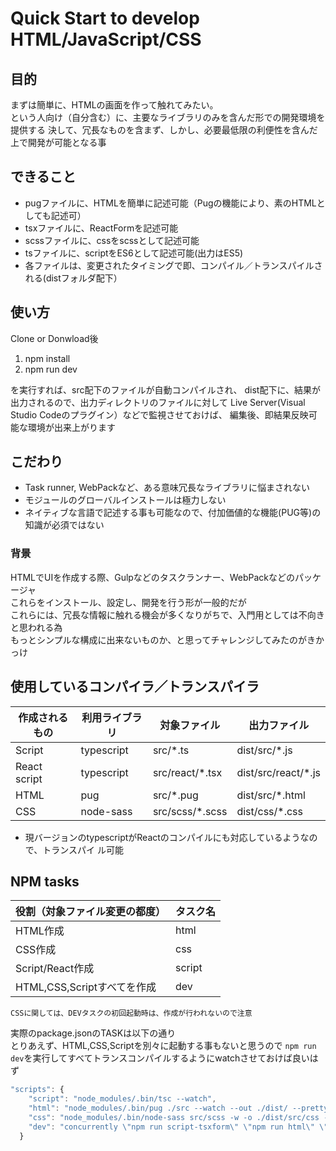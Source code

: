 # Quick Start to develop HTML/JavaScript/CSS

## 目的

まずは簡単に、HTMLの画面を作って触れてみたい。  
という人向け（自分含む）に、主要なライブラリのみを含んだ形での開発環境を提供する
決して、冗長なものを含まず、しかし、必要最低限の利便性を含んだ上で開発が可能となる事

## できること

- pugファイルに、HTMLを簡単に記述可能（Pugの機能により、素のHTMLとしても記述可）
- tsxファイルに、ReactFormを記述可能
- scssファイルに、cssをscssとして記述可能
- tsファイルに、scriptをES6として記述可能(出力はES5)
- 各ファイルは、変更されたタイミングで即、コンパイル／トランスパイルされる(distフォルダ配下）

## 使い方

Clone or Donwload後

1. npm install
2. npm run dev

を実行すれば、src配下のファイルが自動コンパイルされ、
dist配下に、結果が出力されるので、出力ディレクトリのファイルに対して
Live Server(Visual Studio Codeのプラグイン）などで監視させておけば、
編集後、即結果反映可能な環境が出来上がります

## こだわり

- Task runner, WebPackなど、ある意味冗長なライブラリに悩まされない
- モジュールのグローバルインストールは極力しない
- ネイティブな言語で記述する事も可能なので、付加価値的な機能(PUG等)の知識が必須ではない

### 背景

HTMLでUIを作成する際、Gulpなどのタスクランナー、WebPackなどのパッケージャ  
これらをインストール、設定し、開発を行う形が一般的だが  
これらには、冗長な情報に触れる機会が多くなりがちで、入門用としては不向きと思われる為  
もっとシンプルな構成に出来ないものか、と思ってチャレンジしてみたのがきかっけ

## 使用しているコンパイラ／トランスパイラ

| 作成されるもの | 利用ライブラリ | 対象ファイル    | 出力ファイル        |
| -------------- | -------------- | --------------- | ------------------- |
| Script         | typescript     | src/*.ts        | dist/src/*.js       |
| React script   | typescript     | src/react/*.tsx | dist/src/react/*.js |
| HTML           | pug            | src/*.pug       | dist/src/*.html     |
| CSS            | node-sass      | src/scss/*.scss | dist/css/*.css      |

- 現バージョンのtypescriptがReactのコンパイルにも対応しているようなので、トランスパイ
ル可能

## NPM tasks

| 役割（対象ファイル変更の都度） | タスク名 |
| ------------------------------ | -------- |
| HTML作成                       | html     |
| CSS作成                        | css      |
| Script/React作成               | script   |
| HTML,CSS,Scriptすべてを作成    | dev      |

    CSSに関しては、DEVタスクの初回起動時は、作成が行われないので注意

実際のpackage.jsonのTASKは以下の通り  
とりあえず、HTML,CSS,Scriptを別々に起動する事もないと思うので
```npm run dev```を実行してすべてトランスコンパイルするようにwatchさせておけば良いはず

``` javascript
"scripts": {
    "script": "node_modules/.bin/tsc --watch",
    "html": "node_modules/.bin/pug ./src --watch --out ./dist/ --pretty",
    "css": "node_modules/.bin/node-sass src/scss -w -o ./dist/src/css -r",
    "dev": "concurrently \"npm run script-tsxform\" \"npm run html\" \"npm run css\""
  }
```

